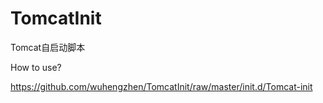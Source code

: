 # TomcatInit
Tomcat自启动脚本

How to use?

https://github.com/wuhengzhen/TomcatInit/raw/master/init.d/Tomcat-init
